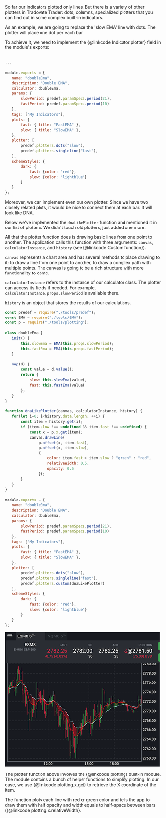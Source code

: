 So far our indicators plotted only lines. But there is a variety of other plotters in Tradovate Trader: dots, columns, specialized plotters that you can find out in some complex built-in indicators.
 
As an example, we are going to replace the 'slow EMA' line with dots. The plotter will place one dot per each bar.
 
To achieve it, we need to implement the {@linkcode Indicator.plotter} field in the module's exports:
 
```javascript
 
...
 
module.exports = {
   name: "doubleEma",
   description: "Double EMA",
   calculator: doubleEma,
   params: {
       slowPeriod: predef.paramSpecs.period(21),
       fastPeriod: predef.paramSpecs.period(10)
   },
   tags: ["My Indicators"],
   plots: {
       fast: { title: "FastEMA" },
       slow: { title: "SlowEMA" },
   },
   plotter: [
       predef.plotters.dots("slow"),
       predef.plotters.singleline("fast"),
   ],
   schemeStyles: {
       dark: {
           fast: {color: "red"},
           slow: {color: "lightblue"}
       }
   }
};
```
 
Moreover, we can implement even our own plotter. Since we have two closely related plots, it would be nice to connect them at each bar. It will look like DNA.
 
Below we've implemented the `dnaLikePlotter` function and mentioned it in our list of plotters. We didn't touch old plotters, just added one more.
 
All that the plotter function does is drawing basic lines from one point to another. The application calls this function with three arguments: `canvas`, `calculatorInstance`, and `history` (see {@linkcode Custom.function}).
 
`canvas` represents a chart area and has several methods to place drawing to it: to draw a line from one point to another, to draw a complex path with multiple points. The canvas is going to be a rich structure with more functionality to come.
 
`calculatorInstance` refers to the instance of our calculator class. The plotter can access its fields if needed. For example, `calculatorInstance.props.slowPeriod` is available there.
 
`history` is an object that stores the results of our calculations.
 
```javascript
const predef = require("./tools/predef");
const EMA = require("./tools/EMA");
const p = require("./tools/plotting");
 
class doubleEma {
   init() {
       this.slowEma = EMA(this.props.slowPeriod);
       this.fastEma = EMA(this.props.fastPeriod);
   }
 
   map(d) {
       const value = d.value();
       return {
           slow: this.slowEma(value),
           fast: this.fastEma(value)
       };
   }
}
 
function dnaLikePlotter(canvas, calculatorInstance, history) {
   for(let i=0; i<history.data.length; ++i) {
       const item = history.get(i);
       if (item.slow !== undefined && item.fast !== undefined) {
           const x = p.x.get(item);
           canvas.drawLine(
               p.offset(x, item.fast),
               p.offset(x, item.slow),
               {
                   color: item.fast > item.slow ? "green" : "red",
                   relativeWidth: 0.5,
                   opacity: 0.5
               });
       }
   }
}
 
module.exports = {
   name: "doubleEma",
   description: "Double EMA",
   calculator: doubleEma,
   params: {
       slowPeriod: predef.paramSpecs.period(21),
       fastPeriod: predef.paramSpecs.period(10)
   },
   tags: ["My Indicators"],
   plots: {
       fast: { title: "FastEMA" },
       slow: { title: "SlowEMA" },
   },
   plotter: [
       predef.plotters.dots("slow"),
       predef.plotters.singleline("fast"),
       predef.plotters.custom(dnaLikePlotter)
   ],
   schemeStyles: {
       dark: {
           fast: {color: "red"},
           slow: {color: "lightblue"}
       }
   }
};
```
 
![DNA-like Double EMA](./media/DoubleEMA.png)
 
The plotter function above involves the {@linkcode plotting} built-in module. The module contains a bunch of helper functions to simplify plotting. In our case, we use {@linkcode plotting.x.get} to retrieve the X coordinate of the item.
 
The function plots each line with red or green color and tells the app to draw them with half opacity and width equals to half-space between bars ({@linkcode plotting.x.relativeWidth}.
 